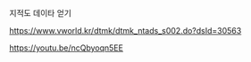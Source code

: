 

지적도 데이타 얻기

https://www.vworld.kr/dtmk/dtmk_ntads_s002.do?dsId=30563


https://youtu.be/ncQbyoqn5EE
